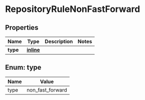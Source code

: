 
# RepositoryRuleNonFastForward

## Properties
Name | Type | Description | Notes
------------ | ------------- | ------------- | -------------
**type** | [**inline**](#Type) |  | 


<a id="Type"></a>
## Enum: type
Name | Value
---- | -----
type | non_fast_forward



